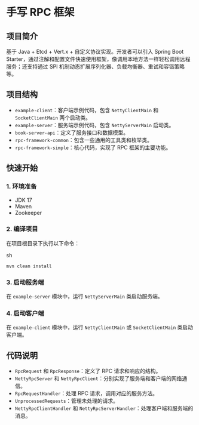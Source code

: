 # 手写 RPC 框架

## 项目简介

基于 Java + Etc؜d + Vert.x + 自定义协议实现。开发者可﻿以引入 Spring Boot Starter，通‌过注解和配置文件快速使用框架，像调用本地方法一样轻‌松调用远程服务；还支持通过 SPI 机制动态扩展序⁡列化器、负载均衡器、重试和容错策略等。

## 项目结构

- `example-client`：客户端示例代码，包含 `NettyClientMain` 和 `SocketClientMain` 两个启动类。
- `example-server`：服务端示例代码，包含 `NettyServerMain` 启动类。
- `book-server-api`：定义了服务接口和数据模型。
- `rpc-framework-common`：包含一些通用的工具类和枚举类。
- `rpc-framework-simple`：核心代码，实现了 RPC 框架的主要功能。

## 快速开始

### 1. 环境准备

- JDK 17
- Maven
- Zookeeper

### 2. 编译项目

在项目根目录下执行以下命令：

sh

```
mvn clean install
```

### 3. 启动服务端

在 `example-server` 模块中，运行 `NettyServerMain` 类启动服务端。

### 4. 启动客户端

在 `example-client` 模块中，运行 `NettyClientMain` 或 `SocketClientMain` 类启动客户端。

## 代码说明

- `RpcRequest` 和 `RpcResponse`：定义了 RPC 请求和响应的结构。
- `NettyRpcServer` 和 `NettyRpcClient`：分别实现了服务端和客户端的网络通信。
- `RpcRequestHandler`：处理 RPC 请求，调用对应的服务方法。
- `UnprocessedRequests`：管理未处理的请求。
- `NettyRpcClientHandler` 和 `NettyRpcServerHandler`：处理客户端和服务端的消息。

